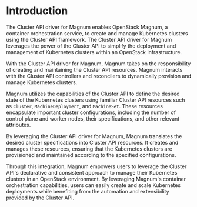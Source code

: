 # Introduction

The Cluster API driver for Magnum enables OpenStack Magnum, a container
orchestration service, to create and manage Kubernetes clusters using the
Cluster API framework. The Cluster API driver for Magnum leverages the power of
the Cluster API to simplify the deployment and management of Kubernetes clusters
within an OpenStack infrastructure.

With the Cluster API driver for Magnum, Magnum takes on the responsibility of
creating and maintaining the Cluster API resources. Magnum interacts with the
Cluster API controllers and reconcilers to dynamically provision and manage
Kubernetes clusters.

Magnum utilizes the capabilities of the Cluster API to define the desired state
of the Kubernetes clusters using familiar Cluster API resources such as `Cluster`,
`MachineDeployment`, and `MachineSet`. These resources encapsulate important
cluster configurations, including the number of control plane and worker nodes,
their specifications, and other relevant attributes.

By leveraging the Cluster API driver for Magnum, Magnum translates the desired
cluster specifications into Cluster API resources. It creates and manages these
resources, ensuring that the Kubernetes clusters are provisioned and maintained
according to the specified configurations.

Through this integration, Magnum empowers users to leverage the Cluster API's
declarative and consistent approach to manage their Kubernetes clusters in an
OpenStack environment. By leveraging Magnum's container orchestration
capabilities, users can easily create and scale Kubernetes deployments while
benefiting from the automation and extensibility provided by the Cluster API.

